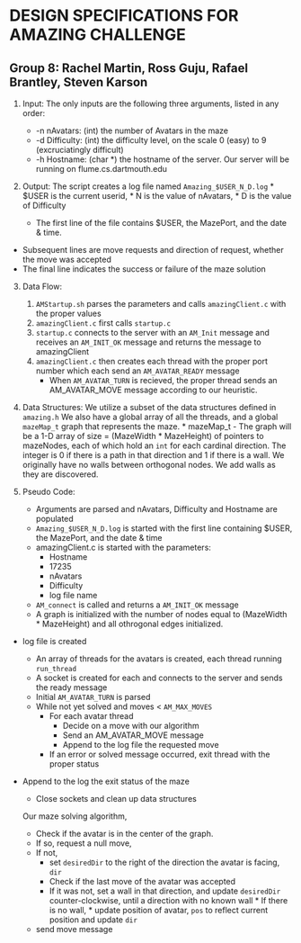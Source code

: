 # DESIGN SPECIFICATIONS FOR AMAZING CHALLENGE
## Group 8: Rachel Martin, Ross Guju, Rafael Brantley, Steven Karson

1. Input: The only inputs are the following three arguments, listed in any order:
	* -n nAvatars: (int) the number of Avatars in the maze
	* -d Difficulty: (int) the difficulty level, on the scale 0 (easy) to 9 (excruciatingly difficult)
	* -h Hostname: (char \*) the hostname of the server. Our server will be running on flume.cs.dartmouth.edu

2. Output: The script creates a log file named `Amazing_$USER_N_D.log`
		* $USER is the current userid, 
		* N is the value of nAvatars,
		* D is the value of Difficulty
	* The first line of the file contains $USER, the MazePort, and the date & time. 
  * Subsequent lines are move requests and direction of request, whether the move was accepted
  * The final line indicates the success or failure of the maze solution

3. Data Flow: 
	1. `AMStartup.sh` parses the parameters and calls `amazingClient.c` with the proper values
	2. `amazingClient.c` first calls `startup.c`
	3. `startup.c` connects to the server with an `AM_Init` message and receives an `AM_INIT_OK` message and returns the message to amazingClient
	4. `amazingClient.c` then creates each thread with the proper port number which each send an `AM_AVATAR_READY` message
		* When `AM_AVATAR_TURN` is recieved, the proper thread sends an AM_AVATAR_MOVE message according to our heuristic.

4. Data Structures: 
	We utilize a subset of the data structures defined in `amazing.h`
	We also have a global array of all the threads, and a global `mazeMap_t` graph that represents the maze.
		* mazeMap_t - The graph will be a 1-D array of size = (MazeWidth * MazeHeight) of pointers to mazeNodes, each of which hold an `int` for each cardinal direction. The integer is 0 if there is a path in that direction and 1 if there is a wall. We originally have no walls between orthogonal nodes. We add walls as they are discovered.

5. Pseudo Code:
	* Arguments are parsed and nAvatars, Difficulty and Hostname are populated
	* `Amazing_$USER_N_D.log` is started with the first line containing $USER, the MazePort, and the date & time		
	* amazingClient.c is started with the parameters:
		* Hostname 
		* 17235 
		* nAvatars 
		* Difficulty 
		* log file name
	* `AM_connect` is called and returns a `AM_INIT_OK` message
	* A graph is initialized with the number of nodes equal to (MazeWidth * MazeHeight) and all othrogonal edges initialized.
  * log file is created
	* An array of threads for the avatars is created, each thread running `run_thread`
	* A socket is created for each and connects to the server and sends the ready message
	* Initial `AM_AVATAR_TURN` is parsed 
	* While not yet solved and moves < `AM_MAX_MOVES`
		* For each avatar thread
			* Decide on a move with our algorithm
			* Send an AM_AVATAR_MOVE message
			* Append to the log file the requested move
	  * If an error or solved message occurred, exit thread with the proper status
  * Append to the log the exit status of the maze
	* Close sockets and clean up data structures

	Our maze solving algorithm,
	* Check if the avatar is in the center of the graph.
	* If so, request a null move,
	* If not, 
		* set `desiredDir` to the right of the direction the avatar is facing, `dir`
		* Check if the last move of the avatar was accepted
      * If it was not, set a wall in that direction, and update `desiredDir` counter-clockwise, until a direction with no known wall
			* If there is no wall,
				* update position of avatar, `pos` to reflect current position and update `dir`
    * send move message
